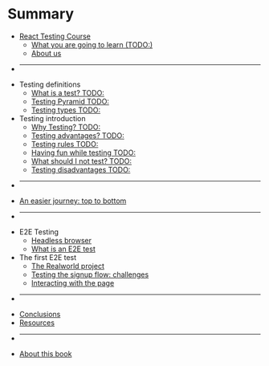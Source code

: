 # Summary

- [React Testing Course](README.md)
  - [What you are going to learn (TODO:)](book/what-are-you-going-to-learn.md)
  - [About us](book/about-us.md)
- ***
- Testing definitions
  - [What is a test? TODO:](book/what-is-a-test.md)
  - [Testing Pyramid TODO:](book/testing-pyramid.md)
  - [Testing types TODO:](book/testing-types.md)
- Testing introduction
  - [Why Testing? TODO:](book/why-testing.md)
  - [Testing advantages? TODO:](book/testing-advantages.md)
  - [Testing rules TODO:](book/testing-rules.md)
  - [Having fun while testing TODO:](book/having-fun-while-testing.md)
  - [What should I not test? TODO:](book/what-not-to-test.md)
  - [Testing disadvantages TODO:](book/testing-disadvantages.md)
- ***
- [An easier journey: top to bottom](book/top-to-bottom.md)
- ***
- E2E Testing
  - [Headless browser](book/headless-browser.md)
  - [What is an E2E test](book/what-is-an-e2e-test.md)
- The first E2E test
  - [The Realworld project](book/the-realworld-project.md)
  - [Testing the signup flow: challenges](book/signup-flow-challenges.md)
  - [Interacting with the page](book/interacting-with-the-page.md)
- ***
- [Conclusions](book/conclusions.md)
- [Resources](book/resources.md)
- ***
- [About this book](book/about-the-book.md)
